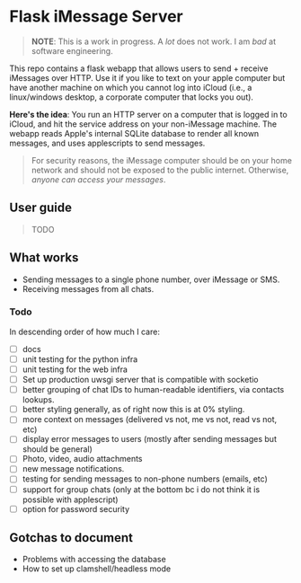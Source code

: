 # Flask iMessage Server

> **NOTE**: This is a work in progress. A _lot_ does not work. I am _bad_ at software engineering.

This repo contains a flask webapp that allows users to send + receive iMessages over HTTP. Use it if you like to text on your apple computer but have another machine on which you cannot log into iCloud (i.e., a linux/windows desktop, a corporate computer that locks you out).

**Here's the idea**: You run an HTTP server on a computer that is logged in to iCloud, and hit the service address on your non-iMessage machine. The webapp reads Apple's internal SQLite database to render all known messages, and uses applescripts to send messages.

> For security reasons, the iMessage computer should be on your home network and should not be exposed to the public internet. Otherwise, _anyone can access your messages_.

## User guide

> TODO

## What works

- Sending messages to a single phone number, over iMessage or SMS.
- Receiving messages from all chats.

### Todo

In descending order of how much I care:

- [ ] docs
- [ ] unit testing for the python infra
- [ ] unit testing for the web infra
- [ ] Set up production uwsgi server that is compatible with socketio
- [ ] better grouping of chat IDs to human-readable identifiers, via contacts lookups.
- [ ] better styling generally, as of right now this is at 0% styling.
- [ ] more context on messages (delivered vs not, me vs not, read vs not, etc)
- [ ] display error messages to users (mostly after sending messages but should be general)
- [ ] Photo, video, audio attachments
- [ ] new message notifications.
- [ ] testing for sending messages to non-phone numbers (emails, etc)
- [ ] support for group chats (only at the bottom bc i do not think it is possible with applescript)
- [ ] option for password security

## Gotchas to document

- Problems with accessing the database
- How to set up clamshell/headless mode